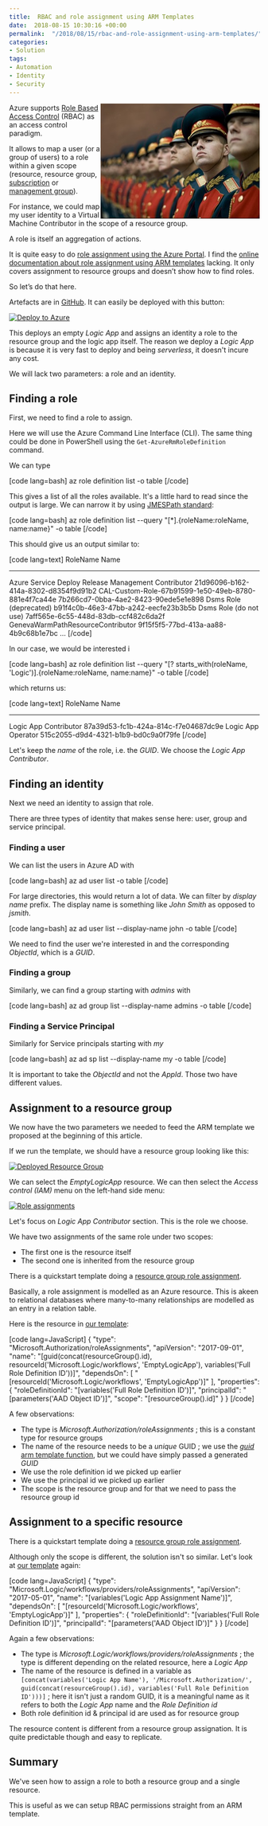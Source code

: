 ```yaml
---
title:  RBAC and role assignment using ARM Templates
date:  2018-08-15 10:30:16 +00:00
permalink:  "/2018/08/15/rbac-and-role-assignment-using-arm-templates/"
categories:
- Solution
tags:
- Automation
- Identity
- Security
---
```

<a href="assets/2018/8/rbac-and-role-assignment-using-arm-templates/adult-army-competition-73869.jpg"><img style="float:right;" title="adult-army-competition-73869" src="assets/2018/8/rbac-and-role-assignment-using-arm-templates/adult-army-competition-73869_thumb.jpg" alt="Roles" width="320" height="231" /></a>
Azure supports <a href="https://docs.microsoft.com/en-us/azure/role-based-access-control/overview">Role Based Access Control</a> (RBAC) as an access control paradigm.

It allows to map a user (or a group of users) to a role within a given scope (resource, resource group, <a href="https://docs.microsoft.com/en-us/azure/architecture/cloud-adoption-guide/subscription-governance">subscription</a> or <a href="https://docs.microsoft.com/en-us/azure/azure-resource-manager/management-groups-overview">management group</a>).

For instance, we could map my user identity to a Virtual Machine Contributor in the scope of a resource group.

A role is itself an aggregation of actions.

It is quite easy to do <a href="https://docs.microsoft.com/en-us/azure/role-based-access-control/role-assignments-portal">role assignment using the Azure Portal</a>.  I find the <a href="https://docs.microsoft.com/en-us/azure/role-based-access-control/role-assignments-template">online documentation about role assignment using ARM templates</a> lacking.  It only covers assignment to resource groups and doesn’t show how to find roles.

So let’s do that here.

Artefacts are in <a href="https://github.com/vplauzon/arm/tree/master/rbac">GitHub</a>.  It can easily be deployed with this button:

<a href="https://portal.azure.com/#create/Microsoft.Template/uri/https%3A%2F%2Fraw.githubusercontent.com%2Fvplauzon%2Farm%2Fmaster%2Frbac%2Frbac.json"><img src="http://azuredeploy.net/deploybutton.png" alt="Deploy to Azure" /></a>

This deploys an empty <em>Logic App</em> and assigns an identity a role to the resource group and the logic app itself.  The reason we deploy a <em>Logic App</em> is because it is very fast to deploy and being <em>serverless</em>, it doesn't incure any cost.

We will lack two parameters:  a role and an identity.

<h2>Finding a role</h2>

First, we need to find a role to assign.

Here we will use the Azure Command Line Interface (CLI).  The same thing could be done in PowerShell using the <code>Get-AzureRmRoleDefinition</code> command.

We can type

[code lang=bash]
az role definition list -o table
[/code]

This gives a list of all the roles available.  It's a little hard to read since the output is large.  We can narrow it by using <a href="http://jmespath.org/">JMESPath standard</a>:

[code lang=bash]
az role definition list --query &quot;[*].{roleName:roleName, name:name}&quot; -o table
[/code]

This should give us an output similar to:

[code lang=text]
RoleName                                              Name
----------------------------------------------------  ------------------------------------
Azure Service Deploy Release Management Contributor   21d96096-b162-414a-8302-d8354f9d91b2
CAL-Custom-Role-67b91599-1e50-49eb-8780-881e4f7ca44e  7b266cd7-0bba-4ae2-8423-90ede5e1e898
Dsms Role (deprecated)                                b91f4c0b-46e3-47bb-a242-eecfe23b3b5b
Dsms Role (do not use)                                7aff565e-6c55-448d-83db-ccf482c6da2f
GenevaWarmPathResourceContributor                     9f15f5f5-77bd-413a-aa88-4b9c68b1e7bc
...
[/code]

In our case, we would be interested i

[code lang=bash]
az role definition list --query &quot;[? starts_with(roleName, &#039;Logic&#039;)].{roleName:roleName, name:name}&quot; -o table
[/code]

which returns us:

[code lang=text]
RoleName               Name
---------------------  ------------------------------------
Logic App Contributor  87a39d53-fc1b-424a-814c-f7e04687dc9e
Logic App Operator     515c2055-d9d4-4321-b1b9-bd0c9a0f79fe
[/code]

Let's keep the <em>name</em> of the role, i.e. the <em>GUID</em>.  We choose the <em>Logic App Contributor</em>.

<h2>Finding an identity</h2>

Next we need an identity to assign that role.

There are three types of identity that makes sense here:  user, group and service principal.

<h3>Finding a user</h3>

We can list the users in Azure AD with

[code lang=bash]
az ad user list -o table
[/code]

For large directories, this would return a lot of data.  We can filter by <em>display name</em> prefix.  The display name is something like <em>John Smith</em> as opposed to <em>jsmith</em>.

[code lang=bash]
az ad user list --display-name john -o table
[/code]

We need to find the user we're interested in and the corresponding <em>ObjectId</em>, which is a <em>GUID</em>.

<h3>Finding a group</h3>

Similarly, we can find a group starting with <em>admins</em> with

[code lang=bash]
az ad group list --display-name admins -o table
[/code]

<h3>Finding a Service Principal</h3>

Similarly for Service principals starting with <em>my</em>

[code lang=bash]
az ad sp list --display-name my -o table
[/code]

It is important to take the <em>ObjectId</em> and not the <em>AppId</em>.  Those two have different values.

<h2>Assignment to a resource group</h2>

We now have the two parameters we needed to feed the ARM template we proposed at the beginning of this article.

If we run the template, we should have a resource group looking like this:

<a href="https://vincentlauzon.files.wordpress.com/2018/08/rg.png"><img src="https://vincentlauzon.files.wordpress.com/2018/08/rg.png" alt="Deployed Resource Group" /></a>

We can select the <em>EmptyLogicApp</em> resource.  We can then select the <em>Access control (IAM)</em> menu on the left-hand side menu:

<a href="https://vincentlauzon.files.wordpress.com/2018/08/iam.png"><img src="https://vincentlauzon.files.wordpress.com/2018/08/iam.png" alt="Role assignments" /></a>

Let's focus on <em>Logic App Contributor</em> section.  This is the role we choose.

We have two assignments of the same role under two scopes:

<ul>
<li>The first one is the resource itself</li>
<li>The second one is inherited from the resource group</li>
</ul>

There is a quickstart template doing a <a href="https://azure.microsoft.com/en-ca/resources/templates/101-rbac-builtinrole-resourcegroup/">resource group role assignment</a>.

Basically, a role assignment is modelled as an Azure resource.  This is akeen to relational databases where many-to-many relationships are modelled as an entry in a relation table.

Here is the resource in <a href="https://github.com/vplauzon/arm/blob/master/rbac/rbac.json">our template</a>:

[code lang=JavaScript]
{
    &quot;type&quot;: &quot;Microsoft.Authorization/roleAssignments&quot;,
    &quot;apiVersion&quot;: &quot;2017-09-01&quot;,
    &quot;name&quot;: &quot;[guid(concat(resourceGroup().id), resourceId(&#039;Microsoft.Logic/workflows&#039;, &#039;EmptyLogicApp&#039;), variables(&#039;Full Role Definition ID&#039;))]&quot;,
    &quot;dependsOn&quot;: [
        &quot;[resourceId(&#039;Microsoft.Logic/workflows&#039;, &#039;EmptyLogicApp&#039;)]&quot;
    ],
    &quot;properties&quot;: {
        &quot;roleDefinitionId&quot;: &quot;[variables(&#039;Full Role Definition ID&#039;)]&quot;,
        &quot;principalId&quot;: &quot;[parameters(&#039;AAD Object ID&#039;)]&quot;,
        &quot;scope&quot;: &quot;[resourceGroup().id]&quot;
    }
}
[/code]

A few observations:

<ul>
<li>The type is <em>Microsoft.Authorization/roleAssignments</em> ; this is a constant type for resource groups</li>
<li>The name of the resource needs to be a <em>unique</em> GUID ; we use the <a href="https://docs.microsoft.com/en-us/azure/azure-resource-manager/resource-group-template-functions-string#guid"><em>guid</em> arm template function</a>, but we could have simply passed a generated <em>GUID</em></li>
<li>We use the role definition id we picked up earlier</li>
<li>We use the principal id we picked up earlier</li>
<li>The scope is the resource group and for that we need to pass the resource group id</li>
</ul>

<h2>Assignment to a specific resource</h2>

There is a quickstart template doing a <a href="https://azure.microsoft.com/en-ca/resources/templates/101-rbac-builtinrole-virtualmachine/">resource group role assignment</a>.

Although only the scope is different, the solution isn't so similar.  Let's look at <a href="https://github.com/vplauzon/arm/blob/master/rbac/rbac.json">our template</a> again:

[code lang=JavaScript]
{
    &quot;type&quot;: &quot;Microsoft.Logic/workflows/providers/roleAssignments&quot;,
    &quot;apiVersion&quot;: &quot;2017-05-01&quot;,
    &quot;name&quot;: &quot;[variables(&#039;Logic App Assignment Name&#039;)]&quot;,
    &quot;dependsOn&quot;: [
        &quot;[resourceId(&#039;Microsoft.Logic/workflows&#039;, &#039;EmptyLogicApp&#039;)]&quot;
    ],
    &quot;properties&quot;: {
        &quot;roleDefinitionId&quot;: &quot;[variables(&#039;Full Role Definition ID&#039;)]&quot;,
        &quot;principalId&quot;: &quot;[parameters(&#039;AAD Object ID&#039;)]&quot;
    }
}
[/code]

Again a few observations:

<ul>
<li>The type is <em>Microsoft.Logic/workflows/providers/roleAssignments</em> ; the type is different depending on the related resource, here a <em>Logic App</em></li>
<li>The name of the resource is defined in a variable as <code>[concat(variables('Logic App Name'), '/Microsoft.Authorization/', guid(concat(resourceGroup().id), variables('Full Role Definition ID')))]</code> ; here it isn't just a random GUID, it is a meaningful name as it refers to both the <em>Logic App</em> name and the <em>Role Definition id</em></li>
<li>Both role definition id &amp; principal id are used as for resource group</li>
</ul>

The resource content is different from a resource group assignation.  It is quite predictable though and easy to replicate.

<h2>Summary</h2>

We've seen how to assign a role to both a resource group and a single resource.

This is useful as we can setup RBAC permissions straight from an ARM template.